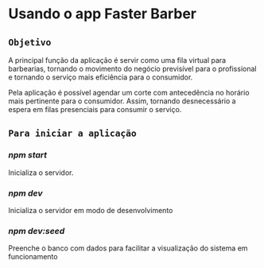 # Usando o app Faster Barber

## `Objetivo`

A principal função da aplicação é servir como uma fila virtual para barbearias, tornando o movimento do negócio previsível para o profissional e tornando o serviço mais eficiência para o consumidor.

Pela aplicação é possível agendar um corte com antecedência no horário mais pertinente para o consumidor. Assim, tornando desnecessário a espera em filas presenciais para consumir o serviço.

## `Para iniciar a aplicação`

### **_npm start_**

Inicializa o servidor.

### **_npm dev_**

Inicializa o servidor em modo de desenvolvimento

### **_npm dev:seed_**

Preenche o banco com dados para facilitar a visualização do sistema em funcionamento
